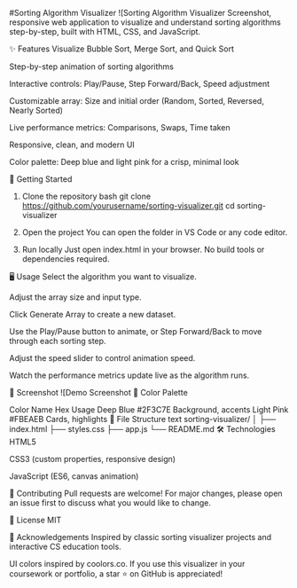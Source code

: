 #Sorting Algorithm Visualizer
![Sorting Algorithm Visualizer Screenshot, responsive web application to visualize and understand sorting algorithms step-by-step, built with HTML, CSS, and JavaScript.

✨ Features
Visualize Bubble Sort, Merge Sort, and Quick Sort

Step-by-step animation of sorting algorithms

Interactive controls: Play/Pause, Step Forward/Back, Speed adjustment

Customizable array: Size and initial order (Random, Sorted, Reversed, Nearly Sorted)

Live performance metrics: Comparisons, Swaps, Time taken

Responsive, clean, and modern UI

Color palette: Deep blue and light pink for a crisp, minimal look

🚀 Getting Started
1. Clone the repository
bash
git clone https://github.com/yourusername/sorting-visualizer.git
cd sorting-visualizer
2. Open the project
You can open the folder in VS Code or any code editor.

3. Run locally
Just open index.html in your browser.
No build tools or dependencies required.

🖥️ Usage
Select the algorithm you want to visualize.

Adjust the array size and input type.

Click Generate Array to create a new dataset.

Use the Play/Pause button to animate, or Step Forward/Back to move through each sorting step.

Adjust the speed slider to control animation speed.

Watch the performance metrics update live as the algorithm runs.

📸 Screenshot
![Demo Screenshot 🎨 Color Palette

Color Name	Hex	Usage
Deep Blue	#2F3C7E	Background, accents
Light Pink	#FBEAEB	Cards, highlights
📂 File Structure
text
sorting-visualizer/
│
├── index.html
├── styles.css
├── app.js
└── README.md
🛠️ Technologies
HTML5

CSS3 (custom properties, responsive design)

JavaScript (ES6, canvas animation)

🤝 Contributing
Pull requests are welcome!
For major changes, please open an issue first to discuss what you would like to change.

📄 License
MIT

🙏 Acknowledgements
Inspired by classic sorting visualizer projects and interactive CS education tools.

UI colors inspired by coolors.co.
If you use this visualizer in your coursework or portfolio, a star ⭐️ on GitHub is appreciated!
